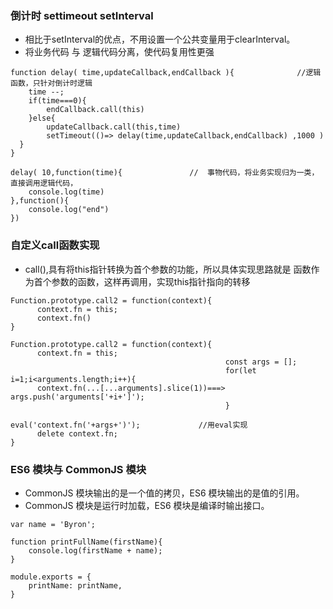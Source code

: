 ### 倒计时 settimeout setInterval
* 相比于setInterval的优点，不用设置一个公共变量用于clearInterval。
* 将业务代码 与 逻辑代码分离，使代码复用性更强
```
function delay( time,updateCallback,endCallback ){              //逻辑函数，只针对倒计时逻辑
	time --;
	if(time===0){
		endCallback.call(this)
	}else{
		updateCallback.call(this,time)
		setTimeout(()=> delay(time,updateCallback,endCallback) ,1000 )
  }
}

delay( 10,function(time){               //  事物代码，将业务实现归为一类，直接调用逻辑代码，
	console.log(time)
},function(){
	console.log("end")
})
```

### 自定义call函数实现
* call(),具有将this指针转换为首个参数的功能，所以具体实现思路就是 函数作为首个参数的函数，这样再调用，实现this指针指向的转移
```核心部分
Function.prototype.call2 = function(context){
      context.fn = this;
      context.fn()
}

Function.prototype.call2 = function(context){
      context.fn = this;
                                                const args = [];
                                                for(let i=1;i<arguments.length;i++){
      context.fn(...[...arguments].slice(1))===>       args.push('arguments['+i+']');
                                                }
                                                eval('context.fn('+args+')');             //用eval实现
      delete context.fn;
}
```
### ES6 模块与 CommonJS 模块 
* CommonJS 模块输出的是一个值的拷贝，ES6 模块输出的是值的引用。
* CommonJS 模块是运行时加载，ES6 模块是编译时输出接口。
```
var name = 'Byron';

function printFullName(firstName){
    console.log(firstName + name);
}

module.exports = {
    printName: printName,
}
```